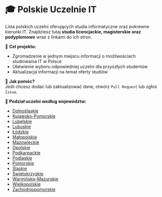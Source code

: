 # 🎓 Polskie Uczelnie IT

Lista polskich uczelni oferujących studia informatyczne oraz pokrewne kierunki IT. Znajdziesz tutaj **studia licencjackie, magisterskie oraz podyplomowe** wraz z linkami do ich stron.

📌 **Cel projektu:**  
- Zgromadzenie w jednym miejscu informacji o możliwościach studiowania IT w Polsce  
- Ułatwienie wyboru odpowiedniej uczelni dla przyszłych studentów  
- Aktualizacja informacji na temat oferty studiów  

🔗 **Jak pomóc?**  
Jeśli chcesz dodać lub zaktualizować dane, otwórz `Pull Request` lub zgłoś `Issue`.  

📂 **Podział uczelni według województw:**  
- [Dolnośląskie](uczelnie/dolnoslaskie.md)  
- [Kujawsko-Pomorskie](uczelnie/kujawsko-pomorskie.md)  
- [Lubelskie](uczelnie/lubelskie.md)  
- [Lubuskie](uczelnie/lubuskie.md)  
- [Łódzkie](uczelnie/lodzkie.md)  
- [Małopolskie](uczelnie/malopolskie.md)  
- [Mazowieckie](uczelnie/mazowieckie.md)  
- [Opolskie](uczelnie/opolskie.md)  
- [Podkarpackie](uczelnie/podkarpackie.md)  
- [Podlaskie](uczelnie/podlaskie.md)  
- [Pomorskie](uczelnie/pomorskie.md)  
- [Śląskie](uczelnie/slaskie.md)  
- [Świętokrzyskie](uczelnie/swietokrzyskie.md)  
- [Warmińsko-Mazurskie](uczelnie/warminsko-mazurskie.md)  
- [Wielkopolskie](uczelnie/wielkopolskie.md)  
- [Zachodniopomorskie](uczelnie/zachodniopomorskie.md)  
